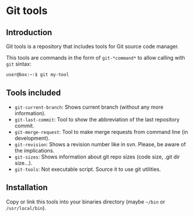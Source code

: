 # Git tools #

## Introduction ##

Git tools is a repository that includes tools for Git source code manager.

This tools are commands in the form of `git-*command*` to allow calling with `git` sintax:

```bash
user@box:~:$ git my-tool
```
## Tools included ##

* `git-current-branch`: Shows current branch (without any more information).
* `git-last-commit`: Tool to show the abbreviation of the last repository commit.
* `git-merge-request`: Tool to make merge requests from command line (in development).
* `git-revision`: Shows a revision number like in svn. Please, be aware of the implications.
* `git-sizes`: Shows information about git repo sizes (code size, .git dir size...).
* `git-tools`: Not executable script. Source it to use git utilities.

## Installation ##

Copy or link this tools into your binaries directory (maybe `~/bin` or `/usr/local/bin`).
